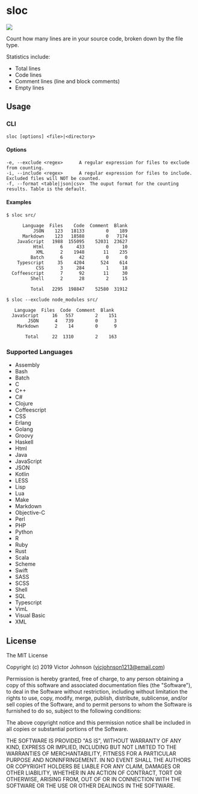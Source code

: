 # sloc

![](https://img.shields.io/badge/languages-41-blue.svg)

Count how many lines are in your source code, broken down by the file type.

Statistics include:

- Total lines
- Code lines
- Comment lines (line and block comments)
- Empty lines

## Usage

### CLI

```
sloc [options] <file>|<directory>
```

#### Options

```
-e, --exclude <regex>      A regular expression for files to exclude from counting.
-i, --include <regex>      A regular expression for files to include. Excluded files will NOT be counted.
-f, --format <table|json|csv>  The ouput format for the counting results. Table is the default.
```

#### Examples

```
$ sloc src/

      Language  Files    Code  Comment  Blank
          JSON    123   18133        0    189
      Markdown    123   18588        0   7174
    JavaScript   1988  155095    52031  23627
          Html      6     433        0     10
           XML      2    1948       11    235
         Batch      6      42        0      0
    Typescript     35    4204      524    614
           CSS      3     284        1     18
  Coffeescript      7      92       11     30
         Shell      2      28        2     15

         Total   2295  198847    52580  31912
```

```
$ sloc --exclude node_modules src/

   Language  Files  Code  Comment  Blank
  JavaScript     16   557        2    151
        JSON      4   739        0      3
    Markdown      2    14        0      9

       Total     22  1310        2    163
```

### Supported Languages

- Assembly
- Bash
- Batch
- C
- C++
- C#
- Clojure
- Coffeescript
- CSS
- Erlang
- Golang
- Groovy
- Haskell
- Html
- Java
- JavaScript
- JSON
- Kotlin
- LESS
- Lisp
- Lua
- Make
- Markdown
- Objective-C
- Perl
- PHP
- Python
- R
- Ruby
- Rust
- Scala
- Scheme
- Swift
- SASS
- SCSS
- Shell
- SQL
- Typescript
- VimL
- Visual Basic
- XML

## License

The MIT License

Copyright (c) 2019 Victor Johnson (vicjohnson1213@email.com)

Permission is hereby granted, free of charge, to any person obtaining a copy
of this software and associated documentation files (the "Software"), to deal
in the Software without restriction, including without limitation the rights
to use, copy, modify, merge, publish, distribute, sublicense, and/or sell
copies of the Software, and to permit persons to whom the Software is
furnished to do so, subject to the following conditions:

The above copyright notice and this permission notice shall be included in
all copies or substantial portions of the Software.

THE SOFTWARE IS PROVIDED "AS IS", WITHOUT WARRANTY OF ANY KIND, EXPRESS OR
IMPLIED, INCLUDING BUT NOT LIMITED TO THE WARRANTIES OF MERCHANTABILITY,
FITNESS FOR A PARTICULAR PURPOSE AND NONINFRINGEMENT. IN NO EVENT SHALL THE
AUTHORS OR COPYRIGHT HOLDERS BE LIABLE FOR ANY CLAIM, DAMAGES OR OTHER
LIABILITY, WHETHER IN AN ACTION OF CONTRACT, TORT OR OTHERWISE, ARISING FROM,
OUT OF OR IN CONNECTION WITH THE SOFTWARE OR THE USE OR OTHER DEALINGS IN
THE SOFTWARE.
